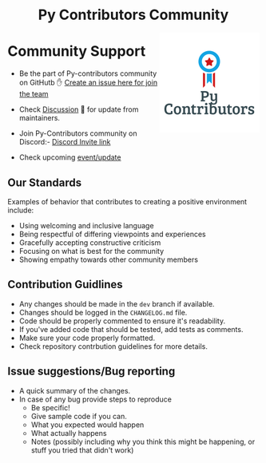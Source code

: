 <h1 align="center">
  <br> Py Contributors Community
  </br>
 </h1>
 
 <img align="right" src="https://raw.githubusercontent.com/DrakeEntity/project-Image/master/9b2ca712-347a-4987-bac7-a4c3d106ed24_200x200.png" alt="pycontributors logo">


# Community Support

-  Be the part of Py-contributors community on GitHutb ✋ [Create an issue here for join the team](https://github.com/Py-Contributors/support/issues/new?assignees=&labels=invite+me+to+the+organisation&template=invite.yaml&title=Please+invite+me+to+the+GitHub+Community+Organization)

- Check [Discussion](https://github.com/orgs/Py-Contributors/discussions) 💬 for update from maintainers. 

- Join Py-Contributors community on Discord:- [Discord Invite link](https://discord.gg/3MbbNt97)

- Check upcoming [event/update](https://py-contributors.github.io/updates/index.html)

## Our Standards

Examples of behavior that contributes to creating a positive environment
include:

* Using welcoming and inclusive language
* Being respectful of differing viewpoints and experiences
* Gracefully accepting constructive criticism
* Focusing on what is best for the community
* Showing empathy towards other community members

## Contribution Guidlines

- Any changes should be made in the `dev` branch if available.
- Changes should be logged in the `CHANGELOG.md` file.
- Code should be properly commented to ensure it's readability.
- If you've added code that should be tested, add tests as comments.
- Make sure your code properly formatted.
- Check repository contrbution guidelines for more details.

## Issue suggestions/Bug reporting

- A quick summary of the changes.
- In case of any bug provide steps to reproduce
  - Be specific!
  - Give sample code if you can.
  - What you expected would happen
  - What actually happens
  - Notes (possibly including why you think this might be happening, or stuff you tried that didn't work)
